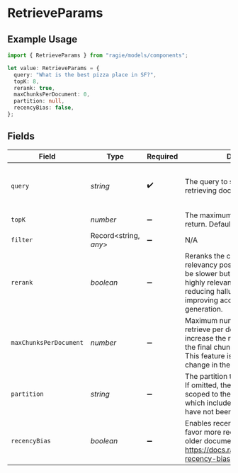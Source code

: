 # RetrieveParams

## Example Usage

```typescript
import { RetrieveParams } from "ragie/models/components";

let value: RetrieveParams = {
  query: "What is the best pizza place in SF?",
  topK: 8,
  rerank: true,
  maxChunksPerDocument: 0,
  partition: null,
  recencyBias: false,
};
```

## Fields

| Field                                                                                                                                                                                                        | Type                                                                                                                                                                                                         | Required                                                                                                                                                                                                     | Description                                                                                                                                                                                                  | Example                                                                                                                                                                                                      |
| ------------------------------------------------------------------------------------------------------------------------------------------------------------------------------------------------------------ | ------------------------------------------------------------------------------------------------------------------------------------------------------------------------------------------------------------ | ------------------------------------------------------------------------------------------------------------------------------------------------------------------------------------------------------------ | ------------------------------------------------------------------------------------------------------------------------------------------------------------------------------------------------------------ | ------------------------------------------------------------------------------------------------------------------------------------------------------------------------------------------------------------ |
| `query`                                                                                                                                                                                                      | *string*                                                                                                                                                                                                     | :heavy_check_mark:                                                                                                                                                                                           | The query to search with when retrieving document chunks.                                                                                                                                                    | What is the best pizza place in SF?                                                                                                                                                                          |
| `topK`                                                                                                                                                                                                       | *number*                                                                                                                                                                                                     | :heavy_minus_sign:                                                                                                                                                                                           | The maximum number of chunks to return. Defaults to 8.                                                                                                                                                       | 8                                                                                                                                                                                                            |
| `filter`                                                                                                                                                                                                     | Record<string, *any*>                                                                                                                                                                                        | :heavy_minus_sign:                                                                                                                                                                                           | N/A                                                                                                                                                                                                          |                                                                                                                                                                                                              |
| `rerank`                                                                                                                                                                                                     | *boolean*                                                                                                                                                                                                    | :heavy_minus_sign:                                                                                                                                                                                           | Reranks the chunks for semantic relevancy post cosine similarity. Will be slower but returns a subset of highly relevant chunks. Best for reducing hallucinations and improving accuracy for LLM generation. | true                                                                                                                                                                                                         |
| `maxChunksPerDocument`                                                                                                                                                                                       | *number*                                                                                                                                                                                                     | :heavy_minus_sign:                                                                                                                                                                                           | Maximum number of chunks to retrieve per document. Use this to increase the number of documents the final chunks are retrieved from. This feature is in beta and may change in the future.                   | 0                                                                                                                                                                                                            |
| `partition`                                                                                                                                                                                                  | *string*                                                                                                                                                                                                     | :heavy_minus_sign:                                                                                                                                                                                           | The partition to scope a retrieval to. If omitted, the retrieval will be scoped to the default partition, which includes any documents that have not been created in a partition.                            | <nil>                                                                                                                                                                                                        |
| `recencyBias`                                                                                                                                                                                                | *boolean*                                                                                                                                                                                                    | :heavy_minus_sign:                                                                                                                                                                                           | Enables recency bias which will favor more recent documents vs older documents. https://docs.ragie.ai/docs/retrievals-recency-bias                                                                           | false                                                                                                                                                                                                        |